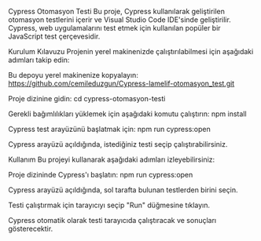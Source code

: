 Cypress Otomasyon Testi
Bu proje, Cypress kullanılarak geliştirilen otomasyon testlerini içerir ve Visual Studio Code IDE'sinde geliştirilir. Cypress, web uygulamalarını test etmek için kullanılan popüler bir JavaScript test çerçevesidir.

Kurulum Kılavuzu
Projenin yerel makinenizde çalıştırılabilmesi için aşağıdaki adımları takip edin:

Bu depoyu yerel makinenize kopyalayın:
https://github.com/cemileduzgun/Cypress-lamelif-otomasyon_test.git

Proje dizinine gidin:
cd cypress-otomasyon-testi

Gerekli bağımlılıkları yüklemek için aşağıdaki komutu çalıştırın:
npm install

Cypress test arayüzünü başlatmak için:
npm run cypress:open

Cypress arayüzü açıldığında, istediğiniz testi seçip çalıştırabilirsiniz.

Kullanım
Bu projeyi kullanarak aşağıdaki adımları izleyebilirsiniz:

Proje dizininde Cypress'ı başlatın:
npm run cypress:open

Cypress arayüzü açıldığında, sol tarafta bulunan testlerden birini seçin.

Testi çalıştırmak için tarayıcıyı seçip "Run" düğmesine tıklayın.

Cypress otomatik olarak testi tarayıcıda çalıştıracak ve sonuçları gösterecektir.
